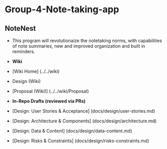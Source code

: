 # Group-4-Note-taking-app
## NoteNest
 - This program will revolutionaize the notetaking norms, with capabilities of note summaries, new and improved organization and built in reminders.

- **Wiki**

- [Wiki Home] (../../wiki)

- Design (Wiki)

- [Proposal (Wiki)] (../../wiki/Proposal)
 
- **In-Repo Drafts (reviewed via PRs)**

- [Design: User Stories & Acceptance] (docs/design/user-stories.md) 
- [Design: Architecture & Components] (docs/design/architecture.md) 
- [Design: Data & Content] (docs/design/data-content.md)
- [Design: Risks & Constraints] (docs/design/risks-constraints.md)

